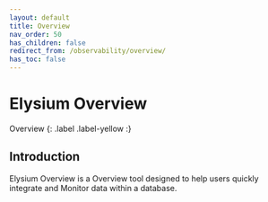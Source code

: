 ```yaml
---
layout: default
title: Overview
nav_order: 50
has_children: false
redirect_from: /observability/overview/
has_toc: false
---
```


# Elysium Overview
Overview
{: .label .label-yellow :}

## Introduction

Elysium Overview is a Overview tool designed to help users quickly integrate and Monitor data within a database. 